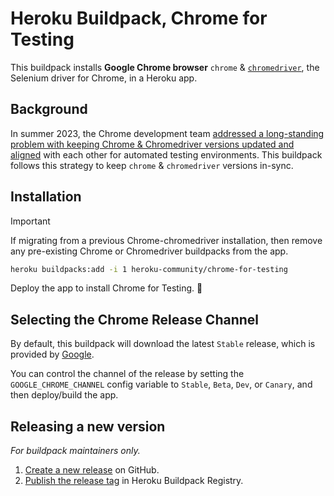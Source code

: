 # Heroku Buildpack, Chrome for Testing

This buildpack installs **Google Chrome browser** `chrome` & [`chromedriver`](https://chromedriver.chromium.org/), the Selenium driver for Chrome, in a Heroku app.

## Background

In summer 2023, the Chrome development team [addressed a long-standing problem with keeping Chrome & Chromedriver versions updated and aligned](https://developer.chrome.com/blog/chrome-for-testing/) with each other for automated testing environments. This buildpack follows this strategy to keep `chrome` & `chromedriver` versions  in-sync.

## Installation

> [!IMPORTANT]
> If migrating from a previous Chrome-chromedriver installation, then remove any pre-existing Chrome or Chromedriver buildpacks from the app.

```bash
heroku buildpacks:add -i 1 heroku-community/chrome-for-testing
```

Deploy the app to install Chrome for Testing. 🚀 

## Selecting the Chrome Release Channel

By default, this buildpack will download the latest `Stable` release, which is provided
by [Google](https://googlechromelabs.github.io/chrome-for-testing/).

You can control the channel of the release by setting the `GOOGLE_CHROME_CHANNEL`
config variable to `Stable`, `Beta`, `Dev`, or `Canary`, and then deploy/build the app.

## Releasing a new version

*For buildpack maintainers only.*

1. [Create a new release](https://github.com/heroku/heroku-buildpack-chrome-for-testing/releases/new) on GitHub.
1. [Publish the release tag](https://addons-next.heroku.com/buildpacks/eb9c36ef-a265-4ea3-9468-2cd0fc3f04c1/publish) in Heroku Buildpack Registry.
